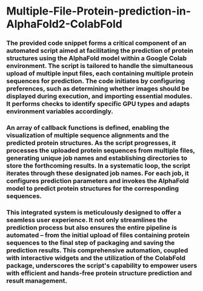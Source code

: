 # Multiple-File-Protein-prediction-in-AlphaFold2-ColabFold

### The provided code snippet forms a critical component of an automated script aimed at facilitating the prediction of protein structures using the AlphaFold model within a Google Colab environment. The script is tailored to handle the simultaneous upload of multiple input files, each containing multiple protein sequences for prediction. The code initiates by configuring preferences, such as determining whether images should be displayed during execution, and importing essential modules. It performs checks to identify specific GPU types and adapts environment variables accordingly.

### An array of callback functions is defined, enabling the visualization of multiple sequence alignments and the predicted protein structures. As the script progresses, it processes the uploaded protein sequences from multiple files, generating unique job names and establishing directories to store the forthcoming results. In a systematic loop, the script iterates through these designated job names. For each job, it configures prediction parameters and invokes the AlphaFold model to predict protein structures for the corresponding sequences.

### This integrated system is meticulously designed to offer a seamless user experience. It not only streamlines the prediction process but also ensures the entire pipeline is automated – from the initial upload of files containing protein sequences to the final step of packaging and saving the prediction results. This comprehensive automation, coupled with interactive widgets and the utilization of the ColabFold package, underscores the script's capability to empower users with efficient and hands-free protein structure prediction and result management.
